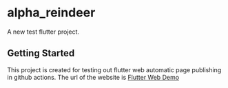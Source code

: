 # alpha_reindeer

A new test flutter project.

## Getting Started

This project is created for testing out flutter web automatic page publishing in github actions. 
The url of the website is [Flutter Web Demo](https://gokul0205.github.io/alpha_reindeer/#/)

